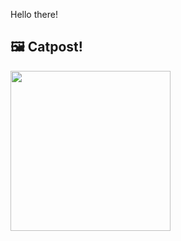 Hello there!



## 🖼️ Catpost!

<sub>
    <img src="https://cdn2.thecatapi.com/images/cp1.jpg" height="256">
</sub>

